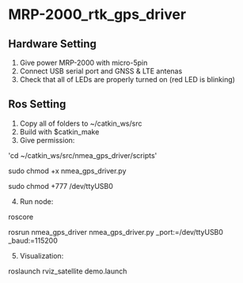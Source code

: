 # MRP-2000_rtk_gps_driver

## Hardware Setting
1. Give power MRP-2000 with micro-5pin
1. Connect USB serial port and GNSS & LTE antenas
2. Check that all of LEDs are properly turned on (red LED is blinking)

## Ros Setting
1. Copy all of folders to ~/catkin_ws/src
2. Build with $catkin_make
3. Give permission:

  'cd ~/catkin_ws/src/nmea_gps_driver/scripts'

  sudo chmod +x nmea_gps_driver.py

  sudo chmod +777 /dev/ttyUSB0

4. Run node:

  roscore
  
  rosrun nmea_gps_driver nmea_gps_driver.py _port:=/dev/ttyUSB0 _baud:=115200

5. Visualization:

  roslaunch rviz_satellite demo.launch

